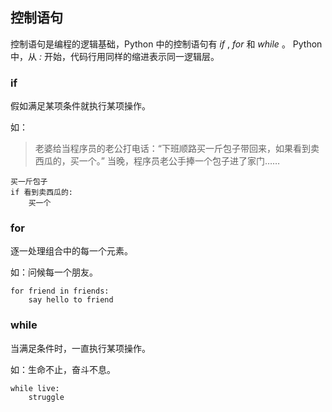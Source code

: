## 控制语句 ##
控制语句是编程的逻辑基础，Python 中的控制语句有 _if_ , _for_ 和 _while_ 。
Python 中，从 _:_ 开始，代码行用同样的缩进表示同一逻辑层。

### if ###
假如满足某项条件就执行某项操作。

如：

> 老婆给当程序员的老公打电话：“下班顺路买一斤包子带回来，如果看到卖西瓜的，买一个。”
> 当晚，程序员老公手捧一个包子进了家门……

```
买一斤包子
if 看到卖西瓜的:
    买一个
```

### for ###
逐一处理组合中的每一个元素。

如：问候每一个朋友。

```
for friend in friends:
    say hello to friend
```


### while ###
当满足条件时，一直执行某项操作。

如：生命不止，奋斗不息。

```
while live:
    struggle
```
